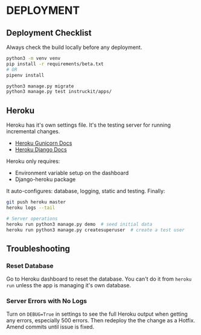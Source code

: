 # DEPLOYMENT

## Deployment Checklist

Always check the build locally before any deployment. 

```bash
python3 -m venv venv
pip install -r requirements/beta.txt
# OR
pipenv install

python3 manage.py migrate
python3 manage.py test instruckit/apps/
```


## Heroku

Heroku has it's own settings file. It's the testing server for running incremental changes.

- [Heroku Gunicorn Docs](https://devcenter.heroku.com/articles/python-gunicorn)
- [Heroku Django Docs](https://devcenter.heroku.com/articles/django-app-configuration)

Heroku only requires:

- Environment variable setup on the dashboard
- Django-heroku package

It auto-configures: database, logging, static and testing. Finally: 

```bash
git push heroku master
heroku logs --tail

# Server operations
heroku run python3 manage.py demo  # seed initial data
heroku run python3 manage.py createsuperuser  # create a test user
```


## Troubleshooting

### Reset Database

Go to Heroku dashboard to reset the database. You can't do it from `heroku run` unless the app is managing it's own database.

### Server Errors with No Logs

Turn on `DEBUG=True` in settings to see the full Heroku output when getting any errors, especially 500 errors. Then redeploy the the change as a Hotfix. Amend commits until issue is fixed.
